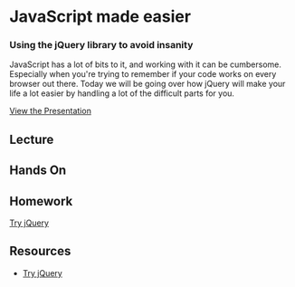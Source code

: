 # JavaScript made easier

### Using the jQuery library to avoid insanity

JavaScript has a lot of bits to it, and working with it can be cumbersome. Especially when you're trying to remember if your code works on every browser out there. Today we will be going over how jQuery will make your life a lot easier by handling a lot of the difficult parts for you.

[View the Presentation](presentation.pdf)

## Lecture


## Hands On


## Homework
[Try jQuery](https://www.codeschool.com/courses/try-jquery)

## Resources

* [Try jQuery](https://www.codeschool.com/courses/try-jquery)

